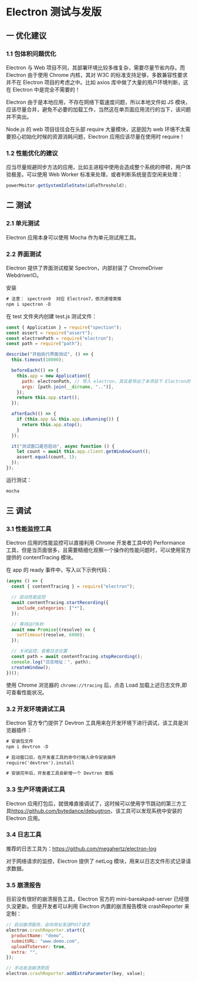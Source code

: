 # Electron 测试与发版

## 一 优化建议

### 1.1 包体积问题优化

Electron 与 Web 项目不同，其部署环境比较多维复杂，需要尽量节省内存。而 Electron 由于使用 Chrome 内核，其对 W3C 的标准支持足够，多数兼容性要求并不在 Electron 项目的考虑之中。比如 axios 库中做了大量的用户环境判断，这在 Electron 中是完全不需要的！

Electron 由于是本地应用，不存在网络下载速度问题，所以本地文件如 JS 模块，应该尽量合并，避免不必要的加载工作，当然这在单页面应用流行的当下，该问题并不突出。

Node.js 的 web 项目往往会在头部 require 大量模块，这是因为 web 环境不太需要担心初始化时候的资源消耗问题，Electron 应用应该尽量在使用时 require！

### 1.2 性能优化的建议

应当尽量规避同步方法的应用，比如主进程中使用会造成整个系统的停顿，用户体验极差。可以使用 Web Worker 标准来处理，或者判断系统是否空闲来处理：

```js
powerMoitor.getSystemIdleState(idleThreshold);
```

## 二 测试

### 2.1 单元测试

Electron 应用本身可以使用 Mocha 作为单元测试用工具。

### 2.2 界面测试

Electron 提供了界面测试框架 Spectron，内部封装了 ChromeDriver WebdriverIO。

安装

```txt
# 注意： spectron9  对应 Electron7，依次递增类推
npm i spectron -D
```

在 test 文件夹内创建 test.js 测试文件：

```js
const { Application } = require("spection");
const assert = require("assert");
const electronPath = require("electron");
const path = require("path");

describe("开始执行界面测试", () => {
  this.timeout(10000);

  beforeEach(() => {
    this.app = new Application({
      path: electronPath, // 导入 electron，其实是导出了本项目下 Electron的课执行文件安装路径
      args: [path.join(__dirname, "..")],
    });
    return this.app.start();
  });

  afterEach(() => {
    if (this.app && this.app.isRunning()) {
      return this.app.stop();
    }
  });

  it("测试窗口是否启动", async function () {
    let count = await this.app.client.getWindowCount();
    assert.equal(count, 1);
  });
});
```

运行测试：

```txt
mocha
```

## 三 调试

### 3.1 性能监控工具

Electron 应用的性能监控可以直接利用 Chrome 开发者工具中的 Performance 工具，但是当页面很多，且需要精细化观察一个操作的性能问题时，可以使用官方提供的 contentTracing 模块。

在 app 的 ready 事件中，写入以下示例代码：

```js
(async () => {
  const { contentTracing } = require("electron");

  // 启动性能监控
  await contentTracing.startRecording({
    include_categories: ["*"],
  });

  // 等待运行6秒
  await new Promise((resolve) => {
    setTimeout(resolve, 6000);
  });

  // 关闭监控，查看日志位置
  const path = await contentTracing.stopRecording();
  console.log("日志地址：", path);
  createWindow();
})();
```

使用 Chrome 浏览器的 `chrome://tracing` 后，点击 Load 加载上述日志文件,即可查看性能状况。

### 3.2 开发环境调试工具

Electron 官方专门提供了 Devtron 工具用来在开发环境下进行调试，该工具是浏览器插件：

```txt
# 安装包文件
npm i devtron -D

# 启动窗口后，在开发者工具的命令行输入命令安装插件
require('devtron').install

# 安装完毕后，开发者工具会新增一个 Devtron 面板
```

### 3.3 生产环境调试工具

Electron 应用打包后，就很难直接调试了，这时候可以使用字节跳动的第三方工具<https://github.com/bytedance/debugtron>，该工具可以发现系统中安装的 Electron 应用。

### 3.4 日志工具

推荐的日志工具为：<https://github.com/megahertz/electron-log>

对于网络请求的监控，Electron 提供了 netLog 模块，用来以日志文件形式记录请求数据。

### 3.5 崩溃报告

目前没有很好的崩溃报告工具，Electron 官方的 mini-bareakpad-server 已经很久没更新。但是开发者可以利用 Electron 内置的崩溃报告模块 crashReporter 来定制：

```js
// 启动崩溃服务，会向地址发送POST请求
electron.crashReporter.start({
  productName: "demo",
  submitURL: "www.demo.com",
  uploadToServer: true,
  extra: "",
});

// 手动发送崩溃原因
electron.crashReporter.addExtraParameter(key, value);
```
